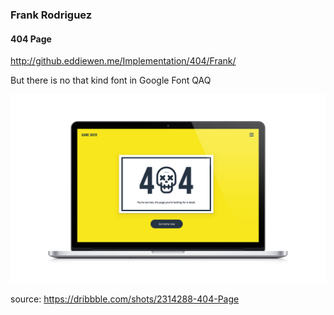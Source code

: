 ### Frank Rodriguez
#### 404 Page

<http://github.eddiewen.me/Implementation/404/Frank/>

But there is no that kind font in Google Font QAQ

![404](images/Desktop.jpg)

source: <https://dribbble.com/shots/2314288-404-Page>
